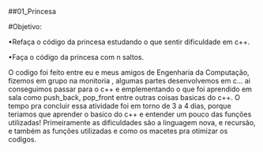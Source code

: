 ##01_Princesa

#Objetivo:

•Refaça o código da princesa estudando o que sentir dificuldade em c++.

•Faça o código da princesa com n saltos.

O codigo foi feito entre eu e meus amigos de Engenharia da Computação, fizemos em grupo na monitoria , algumas partes desenvolvemos em c... ai conseguimos passar para o c++ e emplementando o que foi aprendido em sala como push_back, pop_front entre outras coisas basicas do c++. O tempo pra concluir essa atividade foi em torno de 3 a 4 dias, porque teriamos que aprender o basico do c++ e entender um pouco das funções utilizadas! Primeiramente as dificuldades são a linguagem nova, e recursão, e também as funções utilizadas e como os macetes pra otimizar os codigos.

